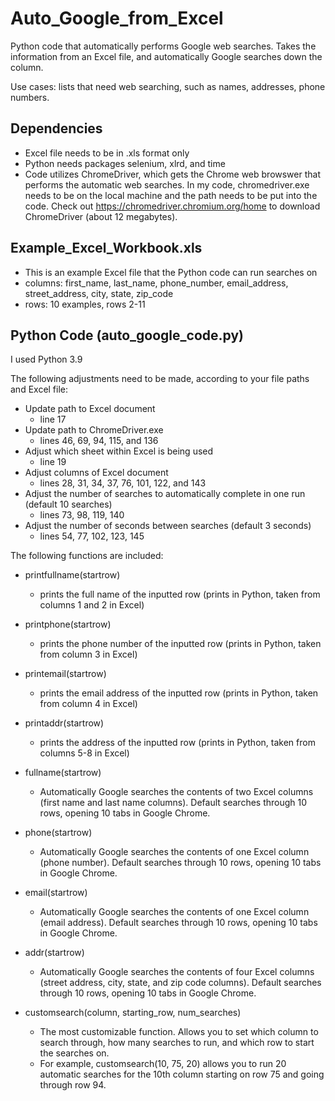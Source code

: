 # Auto_Google_from_Excel
Python code that automatically performs Google web searches. Takes the information from an Excel file, and automatically Google searches down the column.  

Use cases: lists that need web searching, such as names, addresses, phone numbers. 


## Dependencies 
- Excel file needs to be in .xls format only 
- Python needs packages selenium, xlrd, and time 
- Code utilizes ChromeDriver, which gets the Chrome web browswer that performs the automatic web searches. In my code, chromedriver.exe needs to be on the local machine and the path needs to be put into the code. Check out https://chromedriver.chromium.org/home to download ChromeDriver (about 12 megabytes). 

## Example_Excel_Workbook.xls
- This is an example Excel file that the Python code can run searches on
- columns: first_name, last_name, phone_number, email_address, street_address, city, state, zip_code
- rows: 10 examples, rows 2-11

## Python Code (auto_google_code.py)
I used Python 3.9

The following adjustments need to be made, according to your file paths and Excel file: 
- Update path to Excel document
	- line 17 
- Update path to ChromeDriver.exe   
	- lines 46, 69, 94, 115, and 136
- Adjust which sheet within Excel is being used
	- line 19 
- Adjust columns of Excel document 
	- lines 28, 31, 34, 37, 76, 101, 122, and 143
- Adjust the number of searches to automatically complete in one run (default 10 searches)
	- lines 73, 98, 119, 140
- Adjust the number of seconds between searches (default 3 seconds)
	- lines 54, 77, 102, 123, 145

The following functions are included: 
- printfullname(startrow) 
	- prints the full name of the inputted row (prints in Python, taken from columns 1 and 2 in Excel) 
- printphone(startrow) 
	- prints the phone number of the inputted row (prints in Python, taken from column 3 in Excel) 
- printemail(startrow) 
	- prints the email address of the inputted row (prints in Python, taken from column 4 in Excel) 
- printaddr(startrow) 
	- prints the address of the inputted row (prints in Python, taken from columns 5-8 in Excel) 

- fullname(startrow)
	- Automatically Google searches the contents of two Excel columns (first name and last name columns). Default searches through 10 rows, opening 10 tabs in Google Chrome. 
- phone(startrow)
	 - Automatically Google searches the contents of one Excel column (phone number). Default searches through 10 rows, opening 10 tabs in Google Chrome. 
- email(startrow)
	 - Automatically Google searches the contents of one Excel column (email address). Default searches through 10 rows, opening 10 tabs in Google Chrome. 
- addr(startrow) 
	- Automatically Google searches the contents of four Excel columns (street address, city, state, and zip code columns). Default searches through 10 rows, opening 10 tabs in Google Chrome. 

- customsearch(column, starting_row, num_searches)
	- The most customizable function. Allows you to set which column to search through, how many searches to run, and which row to start the searches on. 
	- For example, customsearch(10, 75, 20) allows you to run 20 automatic searches for the 10th column starting on row 75 and going through row 94. 